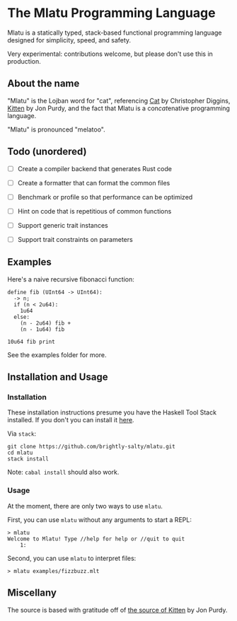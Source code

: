 # The Mlatu Programming Language

Mlatu is a statically typed, stack-based functional programming language designed for simplicity, speed, and safety. 

Very experimental: contributions welcome, but please don't use this in production.

## About the name

"Mlatu" is the Lojban word for "cat", referencing [Cat][Cat GitHub] by Christopher Diggins, [Kitten][Kitten Site] by Jon Purdy, and the fact that Mlatu is a con*cat*enative programming language.

"Mlatu" is pronounced "melatoo".

## Todo (unordered)

- [ ] Create a compiler backend that generates Rust code

- [ ] Create a formatter that can format the common files

- [ ] Benchmark or profile so that performance can be optimized

- [ ] Hint on code that is repetitious of common functions

- [ ] Support generic trait instances

- [ ] Support trait constraints on parameters

## Examples

Here's a naive recursive fibonacci function:

```
define fib (UInt64 -> UInt64):
  -> n;
  if (n < 2u64):
    1u64
  else:
    (n - 2u64) fib + 
    (n - 1u64) fib

10u64 fib print
```
See the examples folder for more.

## Installation and Usage

### Installation

These installation instructions presume you have the Haskell Tool Stack installed. If you don't you can install it [here][Stack Installation].

Via `stack`:

```
git clone https://github.com/brightly-salty/mlatu.git
cd mlatu
stack install
```

Note: `cabal install` should also work.

### Usage

At the moment, there are only two ways to use `mlatu`.

First, you can use `mlatu` without any arguments to start a REPL:

```
> mlatu
Welcome to Mlatu! Type //help for help or //quit to quit
    1: 
```

Second, you can use `mlatu` to interpret files:

```
> mlatu examples/fizzbuzz.mlt
```

## Miscellany

The source is based with gratitude off of [the source of Kitten][Kitten GitHub] by Jon Purdy.

[Kitten GitHub]: https://github.com/evincarofautumn/kitten

[Kitten Site]: https://kittenlang.org/

[Cat GitHub]: https://github.com/cdiggins/cat-language

[Stack Installation]: https://docs.haskellstack.org/en/stable/install_and_upgrade/
